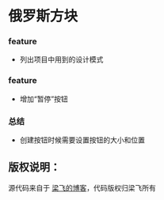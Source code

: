 # 俄罗斯方块

### feature
- 列出项目中用到的设计模式

### feature
- 增加“暂停”按钮
### 总结
- 创建按钮时候需要设置按钮的大小和位置

## 版权说明：
源代码来自于 [梁飞的博客](http://javatar.iteye.com/blog/40737)，代码版权归梁飞所有